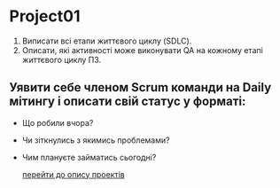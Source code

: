 # Project01 
1. Виписати всі етапи життєвого циклу (SDLC). 
2. Описати, які активності може виконувати QA на кожному етапі життєвого циклу ПЗ.

## Уявити себе членом Scrum команди на Daily мітингу і описати свій статус у форматі:
+ Що робили вчора?
+ Чи зіткнулись з якимись проблемами?
+ Чим плануєте займатись сьогодні?

  [перейти до опису проектів](https://github.com/makstyt/pet_projects2023)
